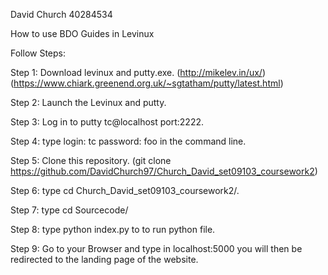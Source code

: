 David Church 40284534

How to use BDO Guides in Levinux

Follow Steps:

Step 1: Download levinux and putty.exe. (http://mikelev.in/ux/) (https://www.chiark.greenend.org.uk/~sgtatham/putty/latest.html)

Step 2: Launch the Levinux and putty.

Step 3: Log in to putty tc@localhost port:2222.

Step 4: type login: tc password: foo in the command line.

Step 5: Clone this repository. (git clone https://github.com/DavidChurch97/Church_David_set09103_coursework2)

Step 6: type cd Church_David_set09103_coursework2/.

Step 7: type cd Sourcecode/

Step 8: type python index.py to to run python file.

Step 9: Go to your Browser and type in localhost:5000 you will then be redirected to the landing page of the website.
